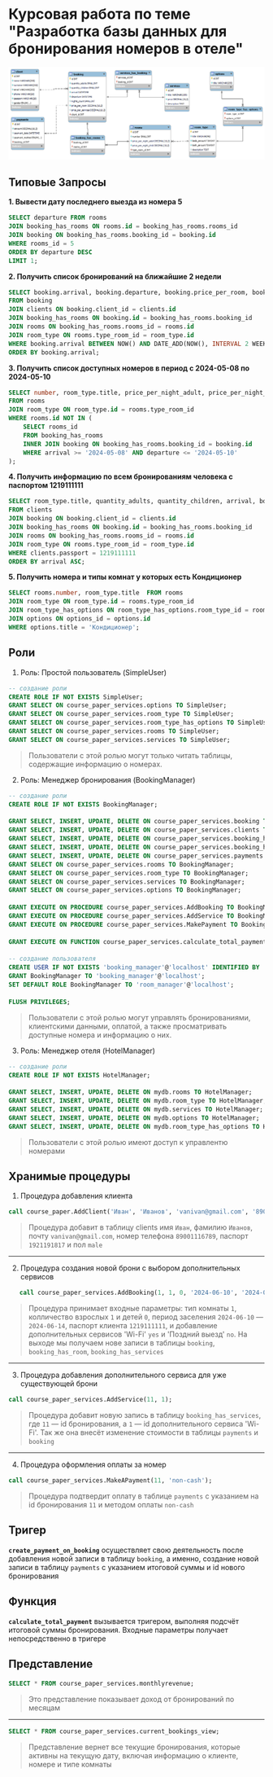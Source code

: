 # Курсовая работа по теме "Разработка базы данных для бронирования номеров в отеле"
![ERD-диаграмма](https://github.com/vanilnic/Course_work/blob/main/erd.png)

## Типовые Запросы
**1. Вывести дату последнего выезда из номера 5**
```sql
SELECT departure FROM rooms
JOIN booking_has_rooms ON rooms.id = booking_has_rooms.rooms_id
JOIN booking ON booking_has_rooms.booking_id = booking.id
WHERE rooms_id = 5
ORDER BY departure DESC
LIMIT 1;
```

**2. Получить список бронирований на ближайшие 2 недели**
```sql
SELECT booking.arrival, booking.departure, booking.price_per_room, booking.price_per_servises,  clients.name AS client_name, rooms.number, room_type.title
FROM booking
JOIN clients ON booking.client_id = clients.id
JOIN booking_has_rooms ON booking.id = booking_has_rooms.booking_id
JOIN rooms ON booking_has_rooms.rooms_id = rooms.id
JOIN room_type ON rooms.type_room_id = room_type.id
WHERE booking.arrival BETWEEN NOW() AND DATE_ADD(NOW(), INTERVAL 2 WEEK)
ORDER BY booking.arrival;
```

**3. Получить список доступных номеров в период с 2024-05-08 по 2024-05-10**
```sql
SELECT number, room_type.title, price_per_night_adult, price_per_night_child
FROM rooms
JOIN room_type ON room_type.id = rooms.type_room_id
WHERE rooms.id NOT IN (
    SELECT rooms_id
    FROM booking_has_rooms 
    INNER JOIN booking ON booking_has_rooms.booking_id = booking.id
    WHERE arrival >= '2024-05-08' AND departure <= '2024-05-10'
);
```

**4. Получить информацию по всем бронированиям человека с паспортом 1219111111**
```sql
SELECT room_type.title, quantity_adults, quantity_children, arrival, booking.departure, booking.price_per_room, booking.price_per_servises, rooms.number
FROM clients
JOIN booking ON booking.client_id = clients.id
JOIN booking_has_rooms ON booking.id = booking_has_rooms.booking_id
JOIN rooms ON booking_has_rooms.rooms_id = rooms.id
JOIN room_type ON rooms.type_room_id = room_type.id
WHERE clients.passport = 1219111111
ORDER BY arrival ASC;
```

**5. Получить номера и типы комнат у которых есть Кондиционер**
```sql
SELECT rooms.number, room_type.title  FROM rooms
JOIN room_type ON room_type.id = rooms.type_room_id
JOIN room_type_has_options ON room_type_has_options.room_type_id = room_type.id
JOIN options ON options_id = options.id
WHERE options.title = 'Кондиционер';
```

## Роли
1. Роль: Простой пользователь (SimpleUser)
``` sql
-- создание роли
CREATE ROLE IF NOT EXISTS SimpleUser; 
GRANT SELECT ON course_paper_services.options TO SimpleUser;
GRANT SELECT ON course_paper_services.room_type TO SimpleUser;
GRANT SELECT ON course_paper_services.room_type_has_options TO SimpleUser;
GRANT SELECT ON course_paper_services.rooms TO SimpleUser;
GRANT SELECT ON course_paper_services.services TO SimpleUser;
```
> Пользователи с этой ролью могут только читать таблицы, содержащие информацию о номерах.

2. Роль: Менеджер бронирования (BookingManager)
``` sql
-- создание роли
CREATE ROLE IF NOT EXISTS BookingManager;

GRANT SELECT, INSERT, UPDATE, DELETE ON course_paper_services.booking TO BookingManager;
GRANT SELECT, INSERT, UPDATE, DELETE ON course_paper_services.clients TO BookingManager;
GRANT SELECT, INSERT, UPDATE, DELETE ON course_paper_services.booking_has_rooms TO BookingManager;
GRANT SELECT, INSERT, UPDATE, DELETE ON course_paper_services.booking_has_services TO BookingManager;
GRANT SELECT, INSERT, UPDATE, DELETE ON course_paper_services.payments TO BookingManager;
GRANT SELECT ON course_paper_services.rooms TO BookingManager;
GRANT SELECT ON course_paper_services.room_type TO BookingManager;
GRANT SELECT ON course_paper_services.services TO BookingManager;
GRANT SELECT ON course_paper_services.options TO BookingManager;

GRANT EXECUTE ON PROCEDURE course_paper_services.AddBooking TO BookingManager;
GRANT EXECUTE ON PROCEDURE course_paper_services.AddService TO BookingManager;
GRANT EXECUTE ON PROCEDURE course_paper_services.MakePayment TO BookingManager;

GRANT EXECUTE ON FUNCTION course_paper_services.calculate_total_payment TO BookingManager;

-- создание пользователя
CREATE USER IF NOT EXISTS 'booking_manager'@'localhost' IDENTIFIED BY 'BookingPassword';
GRANT BookingManager TO 'booking_manager'@'localhost';
SET DEFAULT ROLE BookingManager TO 'room_manager'@'localhost';

FLUSH PRIVILEGES;
```
> Пользователи с этой ролью могут управлять бронированиями, клиентскими данными, оплатой, а также просматривать доступные номера и информацию о них.

3. Роль: Менеджер отеля (HotelManager)
``` sql
-- создание роли
CREATE ROLE IF NOT EXISTS HotelManager;

GRANT SELECT, INSERT, UPDATE, DELETE ON mydb.rooms TO HotelManager;
GRANT SELECT, INSERT, UPDATE, DELETE ON mydb.room_type TO HotelManager;
GRANT SELECT, INSERT, UPDATE, DELETE ON mydb.services TO HotelManager;
GRANT SELECT, INSERT, UPDATE, DELETE ON mydb.options TO HotelManager;
GRANT SELECT, INSERT, UPDATE, DELETE ON mydb.room_type_has_options TO HotelManager;
```
> Пользователи с этой ролью имеют доступ к управлентю номерами

## Хранимые процедуры
1. Процедура добавления клиента
``` sql
call course_paper.AddClient('Иван', 'Иванов', 'vanivan@gmail.com', '89001116789', '1921191817', 'male');
```
> Процедура добавит в таблицу clients имя `Иван`, фамилию `Иванов`, почту `vanivan@gmail.com`, номер телефона `89001116789`, паспорт `1921191817` и пол `male`
---
2. Процедура создания новой брони с выбором дополнительных сервисов
``` sql
   call course_paper_services.AddBooking(1, 1, 0, '2024-06-10', '2024-06-14', 1219111111, 'yes', 'no');
```
> Процедура принимает входные параметры: тип комнаты `1`, колличество взрослых `1` и детей `0`, период заселения `2024-06-10` —  `2024-06-14`, паспорт клиента `1219111111`, и добавление дополнительных сервисов 'Wi-Fi' `yes` и 'Поздний выезд' `no`. На выходе мы получаем нове записи в таблицы `booking`, `booking_has_room`, `booking_has_services`
---
3. Процедура добавления дополнительного сервиса для уже существующей брони
``` sql
call course_paper_services.AddService(11, 1);
```
> Процедура добавит новую запись в таблицу `booking_has_services`, где `11` —  id бронирования, а `1` — id дополнительного сервиса 'Wi-Fi'. Так же она внесёт изменение стоимости в таблицы `payments` и `booking`
---
4. Процедура оформления оплаты за номер
``` sql
call course_paper_services.MakeAPayment(11, 'non-cash');
```
> Процедура подтвердит оплату в таблице `payments` с указанием на id бронирования `11` и методом оплаты `non-cash`

## Тригер
**`create_payment_on_booking`** осуществляет свою деятельность после добавления новой записи в таблицу `booking`, а именно, создание новой записи в таблицу `payments` с указанием итоговой суммы и id нового бронирования

## Функция
**`calculate_total_payment`** вызывается тригером, выполняя подсчёт итоговой суммы бронирования. Входные параметры получает непосредственно в тригере

## Представление
``` sql
SELECT * FROM course_paper_services.monthlyrevenue;
```
> Это представление показывает доход от бронирований по месяцам
---
```sql
SELECT * FROM course_paper_services.current_bookings_view;
```
> Представление вернет все текущие бронирования, которые активны на текущую дату, включая информацию о клиенте, номере и типе комнаты
